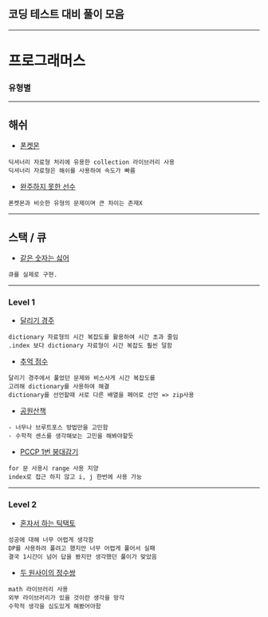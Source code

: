 ## 코딩 테스트 대비 풀이 모음
---
# 프로그래머스

### 유형별
---
## 해쉬

- [폰켓몬](https://github.com/km-kwon/CodingTest/tree/main/%ED%94%84%EB%A1%9C%EA%B7%B8%EB%9E%98%EB%A8%B8%EC%8A%A4/%EC%9C%A0%ED%98%95%EB%B3%84%20%EB%AC%B8%EC%A0%9C/%ED%95%B4%EC%89%AC/%ED%8F%B0%EC%BC%93%EB%AA%AC)

```
딕셔너리 자료형 처리에 유용한 collection 라이브러리 사용
딕셔너리 자료형은 해쉬를 사용하여 속도가 빠름
```
- [완주하지 못한 선수](https://github.com/km-kwon/CodingTest/tree/main/%ED%94%84%EB%A1%9C%EA%B7%B8%EB%9E%98%EB%A8%B8%EC%8A%A4/%EC%9C%A0%ED%98%95%EB%B3%84%20%EB%AC%B8%EC%A0%9C/%ED%95%B4%EC%89%AC/%EC%99%84%EC%A3%BC%ED%95%98%EC%A7%80%20%EB%AA%BB%ED%95%9C%20%EC%84%A0%EC%88%98)

```
폰켓몬과 비슷한 유형의 문제이며 큰 차이는 존재X
```

---

## 스택 / 큐

- [같은 숫자는 싫어](https://github.com/km-kwon/CodingTest/blob/main/%ED%94%84%EB%A1%9C%EA%B7%B8%EB%9E%98%EB%A8%B8%EC%8A%A4/%EC%9C%A0%ED%98%95%EB%B3%84%20%EB%AC%B8%EC%A0%9C/%EC%8A%A4%ED%83%9D/%ED%81%90/%EA%B0%99%EC%9D%80%20%EC%88%AB%EC%9E%90%EB%8A%94%20%EC%8B%AB%EC%96%B4/README.md)

```
큐를 실제로 구현.
```

---
### Level 1
- [달리기 경주](https://github.com/km-kwon/CodingTest/tree/main/%ED%94%84%EB%A1%9C%EA%B7%B8%EB%9E%98%EB%A8%B8%EC%8A%A4/Level%201/%EB%8B%AC%EB%A6%AC%EA%B8%B0%20%EA%B2%BD%EC%A3%BC)

```
dictionary 자료형의 시간 복잡도를 활용하여 시간 초과 줄임
.index 보다 dictionary 자료형이 시간 복잡도 훨씬 덜함
```

- [추억 점수](https://github.com/km-kwon/CodingTest/blob/main/%ED%94%84%EB%A1%9C%EA%B7%B8%EB%9E%98%EB%A8%B8%EC%8A%A4/Level%201/%EC%B6%94%EC%96%B5%20%EC%A0%90%EC%88%98/README.md)

```
달리기 경주에서 풀었던 문제와 비스사게 시간 복잡도를
고려해 dictionary를 사용하여 해결
dictionary를 선언할때 서로 다른 배열을 페어로 선언 => zip사용
```

- [공원산책](https://github.com/km-kwon/CodingTest/tree/main/%ED%94%84%EB%A1%9C%EA%B7%B8%EB%9E%98%EB%A8%B8%EC%8A%A4/Level%201/%EA%B3%B5%EC%9B%90%20%EC%82%B0%EC%B1%85)

```
- 너무나 브루트포스 방법만을 고민함
- 수학적 센스를 생각해보는 고민을 해봐야할듯
```

- [PCCP 1번 붕대감기](https://github.com/km-kwon/CodingTest/blob/main/%ED%94%84%EB%A1%9C%EA%B7%B8%EB%9E%98%EB%A8%B8%EC%8A%A4/Level%201/%5BPCCP%20%EA%B8%B0%EC%B6%9C%EB%AC%B8%EC%A0%9C%5D%201%EB%B2%88%20%EB%B6%95%EB%8C%80%20%EA%B0%90%EA%B8%B0/README.md)

```
for 문 사용시 range 사용 지양
index로 접근 하지 않고 i, j 한번에 사용 가능
```

---
### Level 2
- [혼자서 하는 틱택토](https://github.com/km-kwon/CodingTest/tree/main/%ED%94%84%EB%A1%9C%EA%B7%B8%EB%9E%98%EB%A8%B8%EC%8A%A4/Level%202/%ED%98%BC%EC%9E%90%EC%84%9C%20%ED%95%98%EB%8A%94%20%ED%8B%B1%ED%83%9D%ED%86%A0)

```
성공에 대해 너무 어렵게 생각함
DP를 사용하려 풀려고 했지만 너무 어렵게 풀어서 실패
결국 1시간이 넘어 답을 봤지만 생각했던 풀이가 맞았음
```

- [두 원사이의 정수쌍](https://github.com/km-kwon/CodingTest/blob/main/%ED%94%84%EB%A1%9C%EA%B7%B8%EB%9E%98%EB%A8%B8%EC%8A%A4/Level%202/%EB%91%90%EC%9B%90%20%EC%82%AC%EC%9D%B4%EC%9D%98%20%EC%A0%95%EC%88%98%EC%8C%8D/README.md)

```
math 라이브러리 사용
외부 라이브러리가 있을 것이란 생각을 망각
수학적 생각을 심도있게 해봤어야함
```

